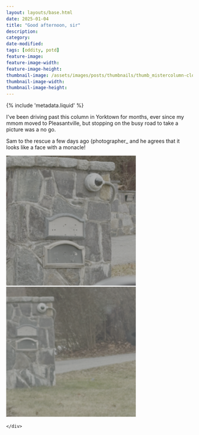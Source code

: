 ```yaml
---
layout: layouts/base.html
date: 2025-01-04
title: "Good afternoon, sir"
description: 
category:
date-modified:
tags: [oddity, potd]
feature-image: 
feature-image-width: 
feature-image-height: 
thumbnail-image: /assets/images/posts/thumbnails/thumb_mistercolumn-close.png
thumbnail-image-width: 
thumbnail-image-height: 
---
```

{% include 'metadata.liquid' %}

<p>I've been driving past this column in Yorktown for months, ever since my mmom moved to Pleasantville, but stopping on the busy road to take a picture was a no go.</p>

<p>Sam to the rescue a few days ago (photographer_ and he agrees that it looks like a face with a monacle!</p>

<div class="container">
    <div class="row">
        <!-- First image -->
        <div class="col-12 col-lg-6 mb-4 text-center"> 
            <a href="/assets/images/posts/mistercolumn.png"><img src="/assets/images/posts/thumbnails/thumb_mistercolumn-close.png" class="img-fluid border" alt="Sam" style="min-width: 350px;"></a>
        </div>
        <!-- Second image -->
        <div class="col-12 col-lg-6 mb-4 text-center">
            <a href="/assets/images/posts/mistercolumn.png"><img src="/assets/images/posts/thumbnails/thumb_mistercolumn.png" class="img-fluid border" alt="Noah" style="min-width: 350px;"></a>
        </div>
        
    </div>
</div>
